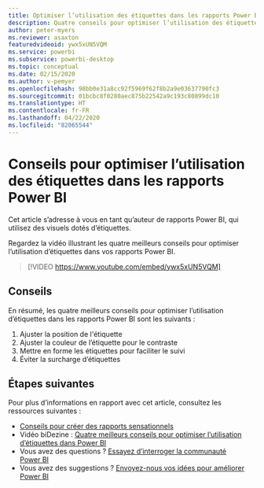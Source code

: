 ```yaml
---
title: Optimiser l’utilisation des étiquettes dans les rapports Power BI
description: Quatre conseils pour optimiser l’utilisation des étiquettes dans les visuels de rapports Power BI, dans Power BI Desktop ou dans le service Power BI.
author: peter-myers
ms.reviewer: asaxton
featuredvideoid: ywx5xUN5VQM
ms.service: powerbi
ms.subservice: powerbi-desktop
ms.topic: conceptual
ms.date: 02/15/2020
ms.author: v-pemyer
ms.openlocfilehash: 98bb0e31a8cc92f5969f62f8b2a9e03637790fc3
ms.sourcegitcommit: 01bcbc8f0280aec875b22542a9c193c80899dc10
ms.translationtype: HT
ms.contentlocale: fr-FR
ms.lasthandoff: 04/22/2020
ms.locfileid: "82065544"
---
```

# <a name="tips-to-optimize-the-use-of-labels-in-power-bi-reports"></a>Conseils pour optimiser l’utilisation des étiquettes dans les rapports Power BI

Cet article s’adresse à vous en tant qu’auteur de rapports Power BI, qui utilisez des visuels dotés d’étiquettes.

Regardez la vidéo illustrant les quatre meilleurs conseils pour optimiser l’utilisation d’étiquettes dans vos rapports Power BI.

> [!VIDEO https://www.youtube.com/embed/ywx5xUN5VQM]

## <a name="tips"></a>Conseils

En résumé, les quatre meilleurs conseils pour optimiser l’utilisation d’étiquettes dans les rapports Power BI sont les suivants :

1. Ajuster la position de l'étiquette
1. Ajuster la couleur de l’étiquette pour le contraste
1. Mettre en forme les étiquettes pour faciliter le suivi
1. Éviter la surcharge d’étiquettes

## <a name="next-steps"></a>Étapes suivantes

Pour plus d’informations en rapport avec cet article, consultez les ressources suivantes :

- [Conseils pour créer des rapports sensationnels](../desktop-tips-and-tricks-for-creating-reports.md)
- Vidéo biDezine : [Quatre meilleurs conseils pour optimiser l’utilisation d’étiquettes dans Power BI](https://www.youtube.com/watch?v=ywx5xUN5VQM)
- Vous avez des questions ? [Essayez d’interroger la communauté Power BI](https://community.powerbi.com/)
- Vous avez des suggestions ? [Envoyez-nous vos idées pour améliorer Power BI](https://ideas.powerbi.com)

